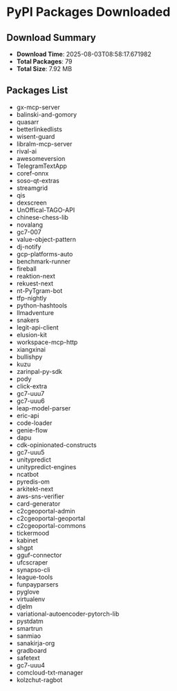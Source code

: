 # PyPI Packages Downloaded

## Download Summary
- **Download Time**: 2025-08-03T08:58:17.671982
- **Total Packages**: 79
- **Total Size**: 7.92 MB

## Packages List
- gx-mcp-server
- balinski-and-gomory
- quasarr
- betterlinkedlists
- wisent-guard
- libralm-mcp-server
- rival-ai
- awesomeversion
- TelegramTextApp
- coref-onnx
- soso-qt-extras
- streamgrid
- qis
- dexscreen
- UnOffical-TAGO-API
- chinese-chess-lib
- novalang
- gc7-007
- value-object-pattern
- dj-notify
- gcp-platforms-auto
- benchmark-runner
- fireball
- reaktion-next
- rekuest-next
- nt-PyTgram-bot
- tfp-nightly
- python-hashtools
- llmadventure
- snakers
- legit-api-client
- elusion-kit
- workspace-mcp-http
- xiangxinai
- bullishpy
- kuzu
- zarinpal-py-sdk
- pody
- click-extra
- gc7-uuu7
- gc7-uuu6
- leap-model-parser
- eric-api
- code-loader
- genie-flow
- dapu
- cdk-opinionated-constructs
- gc7-uuu5
- unitypredict
- unitypredict-engines
- ncatbot
- pyredis-om
- arkitekt-next
- aws-sns-verifier
- card-generator
- c2cgeoportal-admin
- c2cgeoportal-geoportal
- c2cgeoportal-commons
- tickermood
- kabinet
- shgpt
- gguf-connector
- ufcscraper
- synapso-cli
- league-tools
- funpayparsers
- pyglove
- virtualenv
- djelm
- variational-autoencoder-pytorch-lib
- pystdatm
- smartrun
- sanmiao
- sanakirja-org
- gradboard
- safetext
- gc7-uuu4
- comcloud-txt-manager
- kolzchut-ragbot
